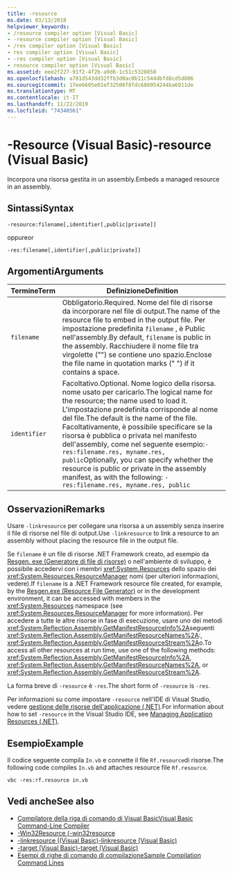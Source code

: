 ```yaml
---
title: -resource
ms.date: 03/13/2018
helpviewer_keywords:
- /resource compiler option [Visual Basic]
- -resource compiler option [Visual Basic]
- /res compiler option [Visual Basic]
- res compiler option [Visual Basic]
- -res compiler option [Visual Basic]
- resource compiler option [Visual Basic]
ms.assetid: eee2f227-91f2-4f2b-a9d6-1c51c5320858
ms.openlocfilehash: a781d543dd32ffb3d0ac0b11c544dbfd8cd5d806
ms.sourcegitcommit: 17ee6605e01ef32506f8fdc686954244ba6911de
ms.translationtype: MT
ms.contentlocale: it-IT
ms.lasthandoff: 11/22/2019
ms.locfileid: "74348561"
---
```

# <a name="-resource-visual-basic"></a><span data-ttu-id="d1aa4-102">-Resource (Visual Basic)</span><span class="sxs-lookup"><span data-stu-id="d1aa4-102">-resource (Visual Basic)</span></span>
<span data-ttu-id="d1aa4-103">Incorpora una risorsa gestita in un assembly.</span><span class="sxs-lookup"><span data-stu-id="d1aa4-103">Embeds a managed resource in an assembly.</span></span>  
  
## <a name="syntax"></a><span data-ttu-id="d1aa4-104">Sintassi</span><span class="sxs-lookup"><span data-stu-id="d1aa4-104">Syntax</span></span>  
  
```console  
-resource:filename[,identifier[,public|private]]  
```

<span data-ttu-id="d1aa4-105">oppure</span><span class="sxs-lookup"><span data-stu-id="d1aa4-105">or</span></span>  

```console
-res:filename[,identifier[,public|private]]  
```  
  
## <a name="arguments"></a><span data-ttu-id="d1aa4-106">Argomenti</span><span class="sxs-lookup"><span data-stu-id="d1aa4-106">Arguments</span></span>  
  
|<span data-ttu-id="d1aa4-107">Termine</span><span class="sxs-lookup"><span data-stu-id="d1aa4-107">Term</span></span>|<span data-ttu-id="d1aa4-108">Definizione</span><span class="sxs-lookup"><span data-stu-id="d1aa4-108">Definition</span></span>|  
|---|---|  
|`filename`|<span data-ttu-id="d1aa4-109">Obbligatorio.</span><span class="sxs-lookup"><span data-stu-id="d1aa4-109">Required.</span></span> <span data-ttu-id="d1aa4-110">Nome del file di risorse da incorporare nel file di output.</span><span class="sxs-lookup"><span data-stu-id="d1aa4-110">The name of the resource file to embed in the output file.</span></span> <span data-ttu-id="d1aa4-111">Per impostazione predefinita `filename` , è Public nell'assembly.</span><span class="sxs-lookup"><span data-stu-id="d1aa4-111">By default, `filename` is public in the assembly.</span></span> <span data-ttu-id="d1aa4-112">Racchiudere il nome file tra virgolette ("") se contiene uno spazio.</span><span class="sxs-lookup"><span data-stu-id="d1aa4-112">Enclose the file name in quotation marks (" ") if it contains a space.</span></span>|  
|`identifier`|<span data-ttu-id="d1aa4-113">Facoltativo.</span><span class="sxs-lookup"><span data-stu-id="d1aa4-113">Optional.</span></span> <span data-ttu-id="d1aa4-114">Nome logico della risorsa. nome usato per caricarlo.</span><span class="sxs-lookup"><span data-stu-id="d1aa4-114">The logical name for the resource; the name used to load it.</span></span> <span data-ttu-id="d1aa4-115">L'impostazione predefinita corrisponde al nome del file.</span><span class="sxs-lookup"><span data-stu-id="d1aa4-115">The default is the name of the file.</span></span> <span data-ttu-id="d1aa4-116">Facoltativamente, è possibile specificare se la risorsa è pubblica o privata nel manifesto dell'assembly, come nel seguente esempio:`-res:filename.res, myname.res, public`</span><span class="sxs-lookup"><span data-stu-id="d1aa4-116">Optionally, you can specify whether the resource is public or private in the assembly manifest, as with the following: `-res:filename.res, myname.res, public`</span></span>|  
  
## <a name="remarks"></a><span data-ttu-id="d1aa4-117">Osservazioni</span><span class="sxs-lookup"><span data-stu-id="d1aa4-117">Remarks</span></span>  
 <span data-ttu-id="d1aa4-118">Usare `-linkresource` per collegare una risorsa a un assembly senza inserire il file di risorse nel file di output.</span><span class="sxs-lookup"><span data-stu-id="d1aa4-118">Use `-linkresource` to link a resource to an assembly without placing the resource file in the output file.</span></span>  
  
 <span data-ttu-id="d1aa4-119">Se `filename` è un file di risorse .NET Framework creato, ad esempio da [Resgen. exe (Generatore di file di risorse)](../../../framework/tools/resgen-exe-resource-file-generator.md) o nell'ambiente di sviluppo, è possibile accedervi con i membri <xref:System.Resources> dello spazio dei <xref:System.Resources.ResourceManager> nomi (per ulteriori informazioni, vedere).</span><span class="sxs-lookup"><span data-stu-id="d1aa4-119">If `filename` is a .NET Framework resource file created, for example, by the [Resgen.exe (Resource File Generator)](../../../framework/tools/resgen-exe-resource-file-generator.md) or in the development environment, it can be accessed with members in the <xref:System.Resources> namespace (see <xref:System.Resources.ResourceManager> for more information).</span></span> <span data-ttu-id="d1aa4-120">Per accedere a tutte le altre risorse in fase di esecuzione, usare uno dei metodi <xref:System.Reflection.Assembly.GetManifestResourceInfo%2A>seguenti <xref:System.Reflection.Assembly.GetManifestResourceNames%2A>:, <xref:System.Reflection.Assembly.GetManifestResourceStream%2A>o.</span><span class="sxs-lookup"><span data-stu-id="d1aa4-120">To access all other resources at run time, use one of the following methods: <xref:System.Reflection.Assembly.GetManifestResourceInfo%2A>, <xref:System.Reflection.Assembly.GetManifestResourceNames%2A>, or <xref:System.Reflection.Assembly.GetManifestResourceStream%2A>.</span></span>  
  
 <span data-ttu-id="d1aa4-121">La forma breve di `-resource` è `-res`.</span><span class="sxs-lookup"><span data-stu-id="d1aa4-121">The short form of `-resource` is `-res`.</span></span>  
  
 <span data-ttu-id="d1aa4-122">Per informazioni su come impostare `-resource` nell'IDE di Visual Studio, vedere [gestione delle risorse dell'applicazione (.NET)](/visualstudio/ide/managing-application-resources-dotnet).</span><span class="sxs-lookup"><span data-stu-id="d1aa4-122">For information about how to set `-resource` in the Visual Studio IDE, see [Managing Application Resources (.NET)](/visualstudio/ide/managing-application-resources-dotnet).</span></span>  
  
## <a name="example"></a><span data-ttu-id="d1aa4-123">Esempio</span><span class="sxs-lookup"><span data-stu-id="d1aa4-123">Example</span></span>  
 <span data-ttu-id="d1aa4-124">Il codice seguente compila `In.vb` e connette il file `Rf.resource`di risorse.</span><span class="sxs-lookup"><span data-stu-id="d1aa4-124">The following code compiles `In.vb` and attaches resource file `Rf.resource`.</span></span>  
  
```console
vbc -res:rf.resource in.vb  
```  
  
## <a name="see-also"></a><span data-ttu-id="d1aa4-125">Vedi anche</span><span class="sxs-lookup"><span data-stu-id="d1aa4-125">See also</span></span>

- [<span data-ttu-id="d1aa4-126">Compilatore della riga di comando di Visual Basic</span><span class="sxs-lookup"><span data-stu-id="d1aa4-126">Visual Basic Command-Line Compiler</span></span>](../../../visual-basic/reference/command-line-compiler/index.md)
- [<span data-ttu-id="d1aa4-127">-Win32Resource (</span><span class="sxs-lookup"><span data-stu-id="d1aa4-127">-win32resource</span></span>](../../../visual-basic/reference/command-line-compiler/win32resource.md)
- [<span data-ttu-id="d1aa4-128">-linkresource ((Visual Basic)</span><span class="sxs-lookup"><span data-stu-id="d1aa4-128">-linkresource (Visual Basic)</span></span>](../../../visual-basic/reference/command-line-compiler/linkresource.md)
- [<span data-ttu-id="d1aa4-129">-target (Visual Basic)</span><span class="sxs-lookup"><span data-stu-id="d1aa4-129">-target (Visual Basic)</span></span>](../../../visual-basic/reference/command-line-compiler/target.md)
- [<span data-ttu-id="d1aa4-130">Esempi di righe di comando di compilazione</span><span class="sxs-lookup"><span data-stu-id="d1aa4-130">Sample Compilation Command Lines</span></span>](../../../visual-basic/reference/command-line-compiler/sample-compilation-command-lines.md)
